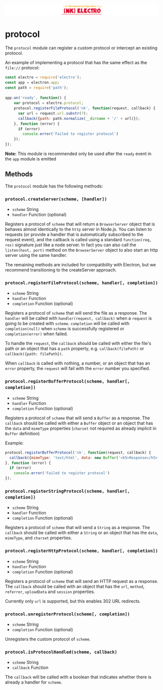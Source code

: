 ![NK-Electro](../images/NKElectro.png?v01)
# protocol

The `protocol` module can register a custom protocol or intercept an existing
protocol.

An example of implementing a protocol that has the same effect as the
`file://` protocol:

```javascript
const electro = require('electro');
const app = electron.app;
const path = require('path');

app.on('ready', function() {
    var protocol = electro.protocol;
    protocol.registerFileProtocol('nk', function(request, callback) {
      var url = request.url.substr(7);
      callback({path: path.normalize(__dirname + '/' + url)});
    }, function (error) {
      if (error)
        console.error('Failed to register protocol')
    });
});
```

**Note:** This module is recommended only be used after the `ready` event in the `app`
module is emitted

## Methods

The `protocol` module has the following methods:

### `protocol.createServer(scheme, [handler])`

* `scheme` String
* `handler` Function (optional)

Registers a protocol of `scheme` that will return a `BrowserServer` object that is behaves almost identically to the `http` server in Node.js.  You can listen to requests (or provide a handler that is automatically subscribed to the request event), and the callback is called using a standard `function(req, res)` signature just like a node server.  In fact you can also call the `listen(host, port)` method on the `BrowserServer` object to also start an http server using the same handler.

The remaining methods are included for compatibility with Electron, but we recommend transitioning to the createServer approach.

### `protocol.registerFileProtocol(scheme, handler[, completion])`

* `scheme` String
* `handler` Function
* `completion` Function (optional)

Registers a protocol of `scheme` that will send the file as a response. The
`handler` will be called with `handler(request, callback)` when a `request` is
going to be created with `scheme`. `completion` will be called with
`completion(null)` when `scheme` is successfully registered or
`completion(error)` when failed.

To handle the `request`, the `callback` should be called with either the file's
path or an object that has a `path` property, e.g. `callback(filePath)` or
`callback({path: filePath})`.

When `callback` is called with nothing, a number, or an object that has an
`error` property, the `request` will fail with the `error` number you
specified. 

### `protocol.registerBufferProtocol(scheme, handler[, completion])`

* `scheme` String
* `handler` Function
* `completion` Function (optional)

Registers a protocol of `scheme` that will send a `Buffer` as a response. The
`callback` should be called with either a `Buffer` object or an object that
has the `data` and `mimeType` properties (`charset` not required as already implicit in `Buffer` definition)

Example:

```javascript
protocol.registerBufferProtocol('nk', function(request, callback) {
  callback({mimeType: 'text/html', data: new Buffer('<h5>Response</h5>')});
}, function (error) {
  if (error)
    console.error('Failed to register protocol')
});
```

### `protocol.registerStringProtocol(scheme, handler[, completion])`

* `scheme` String
* `handler` Function
* `completion` Function (optional)

Registers a protocol of `scheme` that will send a `String` as a response. The
`callback` should be called with either a `String` or an object that has the
`data`, `mimeType`, and `charset` properties.

### `protocol.registerHttpProtocol(scheme, handler[, completion])`

* `scheme` String
* `handler` Function
* `completion` Function (optional)

Registers a protocol of `scheme` that will send an HTTP request as a response.
The `callback` should be called with an object that has the `url`, `method`,
`referrer`, `uploadData` and `session` properties.  

Currently only `url` is supported, but this enables 302 URL redirects.


### `protocol.unregisterProtocol(scheme[, completion])`

* `scheme` String
* `completion` Function (optional)

Unregisters the custom protocol of `scheme`.

### `protocol.isProtocolHandled(scheme, callback)`

* `scheme` String
* `callback` Function

The `callback` will be called with a boolean that indicates whether there is
already a handler for `scheme`.

